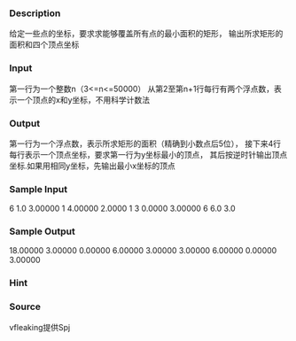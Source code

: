 
### Description
给定一些点的坐标，要求求能够覆盖所有点的最小面积的矩形，
输出所求矩形的面积和四个顶点坐标

### Input
第一行为一个整数n（3<=n<=50000）
从第2至第n+1行每行有两个浮点数，表示一个顶点的x和y坐标，不用科学计数法

### Output
第一行为一个浮点数，表示所求矩形的面积（精确到小数点后5位），
接下来4行每行表示一个顶点坐标，要求第一行为y坐标最小的顶点，
其后按逆时针输出顶点坐标.如果用相同y坐标，先输出最小x坐标的顶点
### Sample Input
6 1.0 3.00000
1 4.00000
2.0000 1
3 0.0000
3.00000 6
6.0 3.0
### Sample Output
18.00000
3.00000 0.00000
6.00000 3.00000
3.00000 6.00000
0.00000 3.00000
### Hint

### Source
vfleaking提供Spj